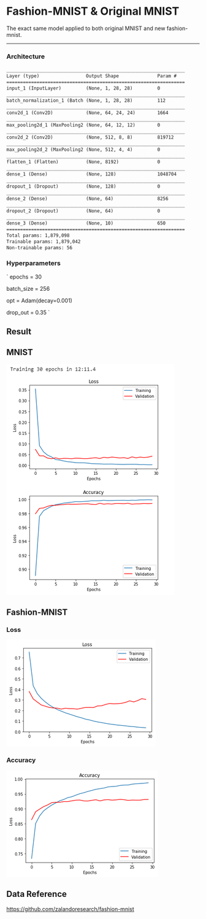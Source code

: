 # Fashion-MNIST & Original MNIST

[//]: # (Image References)

[image1]: ./assets/loss.png

[image2]: ./assets/acc.png

[image3]: ./assets/mnistRecord.PNG

The exact same model applied to both original MNIST and new fashion-mnist.

---

### Architecture

    _________________________________________________________________
    Layer (type)                 Output Shape              Param #   
    =================================================================
    input_1 (InputLayer)         (None, 1, 28, 28)         0         
    _________________________________________________________________
    batch_normalization_1 (Batch (None, 1, 28, 28)         112       
    _________________________________________________________________
    conv2d_1 (Conv2D)            (None, 64, 24, 24)        1664      
    _________________________________________________________________
    max_pooling2d_1 (MaxPooling2 (None, 64, 12, 12)        0         
    _________________________________________________________________
    conv2d_2 (Conv2D)            (None, 512, 8, 8)         819712    
    _________________________________________________________________
    max_pooling2d_2 (MaxPooling2 (None, 512, 4, 4)         0         
    _________________________________________________________________
    flatten_1 (Flatten)          (None, 8192)              0         
    _________________________________________________________________
    dense_1 (Dense)              (None, 128)               1048704   
    _________________________________________________________________
    dropout_1 (Dropout)          (None, 128)               0         
    _________________________________________________________________
    dense_2 (Dense)              (None, 64)                8256      
    _________________________________________________________________
    dropout_2 (Dropout)          (None, 64)                0         
    _________________________________________________________________
    dense_3 (Dense)              (None, 10)                650       
    =================================================================
    Total params: 1,879,098
    Trainable params: 1,879,042
    Non-trainable params: 56

### Hyperparameters
`
epochs = 30

batch_size = 256

opt = Adam(decay=0.001)

drop_out = 0.35
`

## Result

## MNIST

![alt text][image3]


## Fashion-MNIST

### Loss

![alt text][image1]

### Accuracy

![alt text][image2]


## Data Reference
https://github.com/zalandoresearch/fashion-mnist

